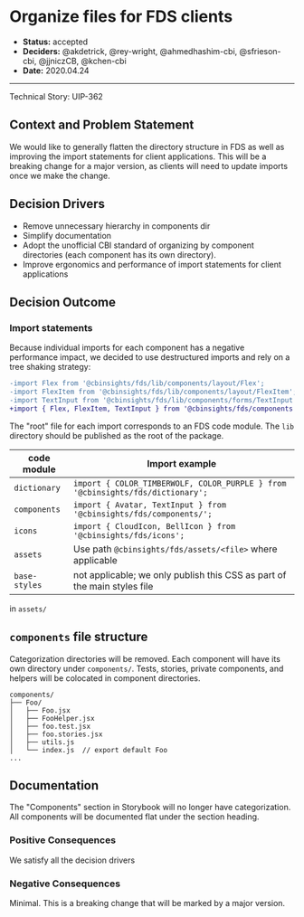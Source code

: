 # Organize files for FDS clients

- **Status:** accepted
- **Deciders:** @akdetrick, @rey-wright, @ahmedhashim-cbi, @sfrieson-cbi, @jjniczCB, @kchen-cbi
- **Date:** 2020.04.24

---

Technical Story: UIP-362

## Context and Problem Statement

We would like to generally flatten the directory structure in FDS as well as improving the
import statements for client applications. This will be a breaking change for a major
version, as clients will need to update imports once we make the change.

## Decision Drivers

* Remove unnecessary hierarchy in components dir
* Simplify documentation
* Adopt the unofficial CBI standard of organizing by component directories (each component
  has its own directory).
* Improve ergonomics and performance of import statements for client applications

## Decision Outcome

### Import statements
Because individual imports for each component has a negative performance impact, we decided
to use destructured imports and rely on a tree shaking strategy:

```diff
-import Flex from '@cbinsights/fds/lib/components/layout/Flex';
-import FlexItem from '@cbinsights/fds/lib/components/layout/FlexItem';
-import TextInput from '@cbinsights/fds/lib/components/forms/TextInput';
+import { Flex, FlexItem, TextInput } from '@cbinsights/fds/components';
```

The "root" file for each import corresponds to an FDS code module.
The `lib` directory should be published as the root of the package.

code module   | Import example
------------- | --------------------------------------
`dictionary`  | `import { COLOR_TIMBERWOLF, COLOR_PURPLE } from '@cbinsights/fds/dictionary';`
`components`  | `import { Avatar, TextInput } from '@cbinsights/fds/components/';`
`icons`       | `import { CloudIcon, BellIcon } from '@cbinsights/fds/icons';`
`assets`      | Use path `@cbinsights/fds/assets/<file>` where applicable
`base-styles` | not applicable; we only publish this CSS as part of the main styles file
in `assets/`

## `components` file structure

Categorization directories will be removed.
Each component will have its own directory under `components/`.
Tests, stories, private components, and helpers will be colocated in component
directories.

```
components/
├── Foo/
│   ├── Foo.jsx
│   ├── FooHelper.jsx
│   ├── foo.test.jsx
│   ├── foo.stories.jsx
│   ├── utils.js
│   └── index.js  // export default Foo
...
```

## Documentation

The "Components" section in Storybook will no longer have categorization. All components
will be documented flat under the section heading.

### Positive Consequences

We satisfy all the decision drivers

### Negative Consequences

Minimal. This is a breaking change that will be marked by a major version.


